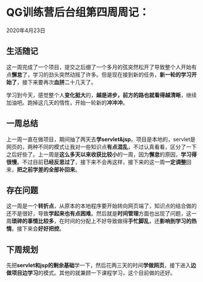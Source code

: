 # QG训练营后台组第四周周记：

2020年4月23日

## 生活随记

​		这一周完成了一个项目，提交之后绷了一个多月的弦突然松开了导致整个人开始有点**懈怠**了，学习的劲头突然动摇了许多。但是现在接到新的任务，**新一轮的学习开始了**，接下来要再次**血拼**二十几天了。

​		学习到今天，感觉整个人**变化挺大**的，**越是进步，前方的路也就看得越清晰**，继续加油吧。跑掉这几天的惰性，开始一轮新的**冲冲冲**。

## 一周总结

​		上一周一直在做项目，期间抽了两天去**学servlet&jsp**。项目是本地的，servlet是网页的，两种不同的模式让我对一些知识点**有点混乱**，不过认真看看，区分了一下之后好些了。上一周是**这么多天以来收获比较小**的一周，因为**懈怠**的原因，**学习得很慢**。不过目前**已经反思过了**，接下来不会再这样，接下来的这一周**一定调整**回来，**把之前学差的全部补回来**。

## 存在问题

​		这一周是一个**转折点**，从原本的本地程序要开始转向网页端了，知识点的结合做的还不是很好，导致**学起来也有点困难**。然后就是**时间管理**方面也出现了问题，这一周**琐碎的事情比较多**，在时间的分配上不好导致做得**手忙脚乱**，还**影响到学习的热情**。接下来会**好好把控**。

## 下周规划

​		先把**servlet和jsp的剩余基础**学一下，然后花两三天的时间**学做网页**，接下进入**边做项目边学习**的模式。其他的就兼顾一下课程学习，这个目前做的还好。